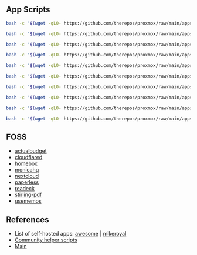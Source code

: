 ## App Scripts
```bash
bash -c "$(wget -qLO- https://github.com/therepos/proxmox/raw/main/apps/install-dockerhost.sh)"
```
```bash
bash -c "$(wget -qLO- https://github.com/therepos/proxmox/raw/main/apps/install-filebrowser.sh)"
```
```bash
bash -c "$(wget -qLO- https://github.com/therepos/proxmox/raw/main/apps/install-guacamole.sh)"
```
```bash
bash -c "$(wget -qLO- https://github.com/therepos/proxmox/raw/main/apps/install-jellyfin.sh)"
```
```bash
bash -c "$(wget -qLO- https://github.com/therepos/proxmox/raw/main/apps/install-metube.sh)"
```
```bash
bash -c "$(wget -qLO- https://github.com/therepos/proxmox/raw/main/apps/install-nvidiadriver.sh)"
```
```bash
bash -c "$(wget -qLO- https://github.com/therepos/proxmox/raw/main/apps/install-ollama.sh)"
```
```bash
bash -c "$(wget -qLO- https://github.com/therepos/proxmox/raw/main/apps/install-plex.sh)"
```
```bash
bash -c "$(wget -qLO- https://github.com/therepos/proxmox/raw/main/apps/install-portainer.sh)"
```
```bash
bash -c "$(wget -qLO- https://github.com/therepos/proxmox/raw/main/apps/install-samba.sh)"
```

## FOSS
- [actualbudget](https://github.com/actualbudget/actual-server/blob/master/docker-compose.yml)
- [cloudflared](https://tteck.github.io/Proxmox/#cloudflared-lxc)
- [homebox](https://wiki.opensourceisawesome.com/books/home-and-small-business-inventory/page/install-and-configure-homebox)
- [monicahq](https://thehomelab.wiki/books/docker/page/monica-hq)
- [nextcloud](https://hub.docker.com/_/nextcloud)
- [paperless](https://docs.paperless-ngx.com/setup/#docker)
- [readeck](https://readeck.org/en/docs/compose)
- [stirling-pdf](https://hub.docker.com/r/frooodle/s-pdf)
- [usememos](https://github.com/usememos/memos)

## References
- List of self-hosted apps: [awesome] | [mikeroyal]
- [Community helper scripts](https://community-scripts.github.io/ProxmoxVE/scripts)
- [Main](README.md)

[awesome]: https://github.com/awesome-selfhosted/awesome-selfhosted
[mikeroyal]: https://github.com/mikeroyal/Self-Hosting-Guide
